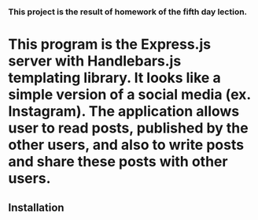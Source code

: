 ### This project is the result of homework of the fifth day lection.
# This program is the Express.js server with Handlebars.js templating library. It looks like a simple version of a social media (ex. Instagram). The application allows user to read posts, published by the other users, and also to write posts and share these posts with other users.

## Installation
